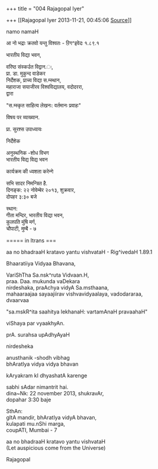 +++
title = "004 Rajagopal Iyer"

+++
[[Rajagopal Iyer	2013-11-21, 00:45:06 [Source](https://groups.google.com/g/samskrita/c/lzBWnGaFY2I)]]



namo namaH  
  
  
आ नो भद्राः क्रतवो यन्तु विश्वतः - ऱिग^इवेदः १.८९.१  
  
भारतीय विद्या भवन,  
  
वरिष्ठ संस्कर्उत विद्वान.ः,  
प्रा. डा. मुकुन्द वाडेकर  
निर्देशक, प्राच्य विद्या स.म्स्थान,  
महाराजा सयाजीरव विश्वविद्यालय, वदोदररा,  
द्वारा  
  
"स.म्स्कृत साहित्य लेखनः: वर्तमानः प्रवाहः"  
  
विषय पर व्याख्यान.  
  
प्रा. सुरश्स उपाध्यायः  
  
निर्देशेक  
  
अनुस्थनिक -शोध विभग  
भारतीय विद्य विद्य भवन  
  
कार्यक्रम की ध्यशता करेन्गे  
  
सभि सादर निमन्त्रित है.  
दिनङ्क: २२ नोवेम्बेर २०१३, शुक्रवार,  
दोपहर ३:३० बजे  
  
स्थान:  
गीता मन्दिर, भारतीय विद्या भवन,  
कुलपति मुंषि मर्ग,  
चौपाटी, मुम्बै - ७  
  
  
===== in Itrans ===  
  
aa no bhadraaH kratavo yantu vishvataH - Rig^ivedaH 1.89.1  
  
Bhaaratiiya Vidyaa Bhavana,  
  
VariShTha Sa.nsk^ruta Vidvaan.H,  
praa. Daa. mukunda vaDekara  
nirdeshaka, praAchya vidyA Sa.msthaana,  
mahaaraajaa sayaajiirav vishvavidyaalaya, vadodararaa,  
dvaarvaa  
  
"sa.mskR^ita saahitya lekhanaH: vartamAnaH pravaahaH"  
  
viShaya par vyaakhyAn.  
  
prA. surahsa upAdhyAyaH  
  
nirdesheka  
  
anusthanik -shodh vibhag  
bhAratIya vidya vidya bhavan  
  
kAryakram kI dhyashatA karenge  
  
sabhi sAdar nimantrit hai.  
dina\~Nk: 22 november 2013, shukravAr,  
dopahar 3:30 baje  
  
SthAn:  
gItA mandir, bhAratIya vidyA bhavan,  
kulapati mu.nShi marga,  
coupATI, Mumbai - 7  
  
  
  
aa no bhadraaH kratavo yantu vishvataH  
(Let auspicious come from the Universe)  
  
Rajagopal  

